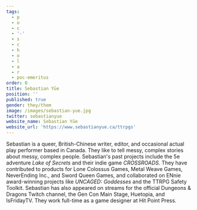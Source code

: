 ```yaml
---
tags:
  - p
  - o
  - c
  - '-'
  - s
  - c
  - h
  - o
  - l
  - a
  - r
  - poc-emeritus
order: 0
title: Sebastian Yūe
position: ''
published: true
gender: they/them
image: /images/sebastian-yue.jpg
twitter: sebastianyue
website_name: Sebastian Yūe
website_url: 'https://www.sebastianyue.ca/ttrpgs'
---
```


Sebastian is a queer, British-Chinese writer, editor, and occasional actual play performer based in Canada. They like to tell messy, complex stories about messy, complex people. Sebastian's past projects include the 5e adventure *Lake of Secrets* and their indie game *CROSSROADS.* They have contributed to products for Lone Colossus Games, Metal Weave Games, NeverEnding Inc., and Sword Queen Games, and collaborated on ENnie award-winning projects like *UNCAGED: Goddesses* and the TTRPG Safety Toolkit. Sebastian has also appeared on streams for the official Dungeons & Dragons Twitch channel, the Gen Con Main Stage, Huetopia, and IsFridayTV. They work full-time as a game designer at Hit Point Press.
